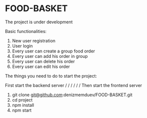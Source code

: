# FOOD-BASKET 

Тhe project is under development

Basic functionalities:
1. New user registration
2. User login
3. Every user can create a group food order
4. Every user can add his order in group
5. Every user can delete his order
6. Every user can edit his order

Тhe things you need to do to start the project:

First start the backend server
/
/
/
/
/
/
Then start the frontend server
1) git clone git@github.com:denizmemduev/FOOD-BASKET.git
2) cd project
3) npm install 
4) npm start
